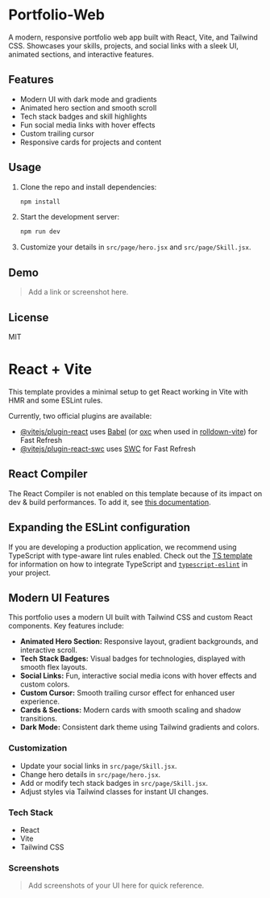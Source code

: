 # Portfolio-Web

A modern, responsive portfolio web app built with React, Vite, and Tailwind CSS. Showcases your skills, projects, and social links with a sleek UI, animated sections, and interactive features.

## Features

- Modern UI with dark mode and gradients
- Animated hero section and smooth scroll
- Tech stack badges and skill highlights
- Fun social media links with hover effects
- Custom trailing cursor
- Responsive cards for projects and content

## Usage

1. Clone the repo and install dependencies:
   ```bash
   npm install
   ```
2. Start the development server:
   ```bash
   npm run dev
   ```
3. Customize your details in `src/page/hero.jsx` and `src/page/Skill.jsx`.

## Demo

> Add a link or screenshot here.

## License

MIT

# React + Vite

This template provides a minimal setup to get React working in Vite with HMR and some ESLint rules.

Currently, two official plugins are available:

- [@vitejs/plugin-react](https://github.com/vitejs/vite-plugin-react/blob/main/packages/plugin-react) uses [Babel](https://babeljs.io/) (or [oxc](https://oxc.rs) when used in [rolldown-vite](https://vite.dev/guide/rolldown)) for Fast Refresh
- [@vitejs/plugin-react-swc](https://github.com/vitejs/vite-plugin-react/blob/main/packages/plugin-react-swc) uses [SWC](https://swc.rs/) for Fast Refresh

## React Compiler

The React Compiler is not enabled on this template because of its impact on dev & build performances. To add it, see [this documentation](https://react.dev/learn/react-compiler/installation).

## Expanding the ESLint configuration

If you are developing a production application, we recommend using TypeScript with type-aware lint rules enabled. Check out the [TS template](https://github.com/vitejs/vite/tree/main/packages/create-vite/template-react-ts) for information on how to integrate TypeScript and [`typescript-eslint`](https://typescript-eslint.io) in your project.

## Modern UI Features

This portfolio uses a modern UI built with Tailwind CSS and custom React components. Key features include:

- **Animated Hero Section:** Responsive layout, gradient backgrounds, and interactive scroll.
- **Tech Stack Badges:** Visual badges for technologies, displayed with smooth flex layouts.
- **Social Links:** Fun, interactive social media icons with hover effects and custom colors.
- **Custom Cursor:** Smooth trailing cursor effect for enhanced user experience.
- **Cards & Sections:** Modern cards with smooth scaling and shadow transitions.
- **Dark Mode:** Consistent dark theme using Tailwind gradients and colors.

### Customization

- Update your social links in `src/page/Skill.jsx`.
- Change hero details in `src/page/hero.jsx`.
- Add or modify tech stack badges in `src/page/Skill.jsx`.
- Adjust styles via Tailwind classes for instant UI changes.

### Tech Stack

- React
- Vite
- Tailwind CSS

### Screenshots

> Add screenshots of your UI here for quick reference.
